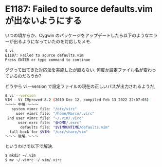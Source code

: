 # E1187: Failed to source defaults.vim が出ないようにする

いつの頃からか、Cygwin のパッケージをアップデートしたら以下のようなエラーが出るようになっていたのを対応したメモ.

```sh
$ vi
E1187: Failed to source defaults.vim
Press ENTER or type command to continue
```

ググって出てきた対応法を実施したが直らない. 何度か設定ファイル名が変わっているのだろうか?

どうやら vi --version で設定ファイルの現在の正しいパスが出力されるようだ,

```sh
$ vi --version
VIM - Vi IMproved 8.2 (2019 Dec 12, compiled Feb 13 2022 22:07:03)
～～～ 中略 ～～～
   system vimrc file: "/etc/virc"
     user vimrc file: "/home/Marco/.virc"
 2nd user vimrc file: "~/.vim/.virc"
      user exrc file: "$HOME/.exrc"
       defaults file: "$VIMRUNTIME/defaults.vim"
  fall-back for $VIM: "/usr/share/vim"
～～～ 後略 ～～～
```

というわけで以下で解決.

```sh
$ mkdir ~/.vim
$ mv ~/.vimrc ~/.vim/.virc
```
